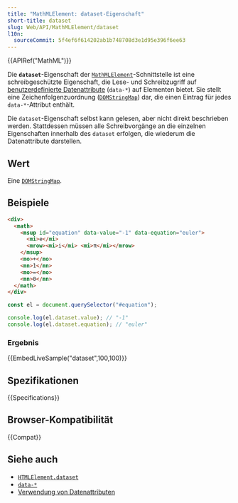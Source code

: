 ```yaml
---
title: "MathMLElement: dataset-Eigenschaft"
short-title: dataset
slug: Web/API/MathMLElement/dataset
l10n:
  sourceCommit: 5f4ef6f614202ab1b748708d3e1d95e396f6ee63
---
```


{{APIRef("MathML")}}

Die **`dataset`**-Eigenschaft der [`MathMLElement`](/de/docs/Web/API/MathMLElement)-Schnittstelle ist eine schreibgeschützte Eigenschaft, die Lese- und Schreibzugriff auf [benutzerdefinierte Datenattribute](/de/docs/Web/MathML/Reference/Global_attributes/data-*) (`data-*`) auf Elementen bietet. Sie stellt eine Zeichenfolgenzuordnung ([`DOMStringMap`](/de/docs/Web/API/DOMStringMap)) dar, die einen Eintrag für jedes `data-*`-Attribut enthält.

Die `dataset`-Eigenschaft selbst kann gelesen, aber nicht direkt beschrieben werden. Stattdessen müssen alle Schreibvorgänge an die einzelnen Eigenschaften innerhalb des `dataset` erfolgen, die wiederum die Datenattribute darstellen.

## Wert

Eine [`DOMStringMap`](/de/docs/Web/API/DOMStringMap).

## Beispiele

```html
<div>
  <math>
    <msup id="equation" data-value="-1" data-equation="euler">
      <mi>e</mi>
      <mrow><mi>i</mi> <mi>π</mi></mrow>
    </msup>
    <mo>+</mo>
    <mn>1</mn>
    <mo>=</mo>
    <mn>0</mn>
  </math>
</div>
```

```js
const el = document.querySelector("#equation");

console.log(el.dataset.value); // "-1"
console.log(el.dataset.equation); // "euler"
```

### Ergebnis

{{EmbedLiveSample("dataset",100,100)}}

## Spezifikationen

{{Specifications}}

## Browser-Kompatibilität

{{Compat}}

## Siehe auch

- [`HTMLElement.dataset`](/de/docs/Web/API/HTMLElement/dataset)
- [`data-*`](/de/docs/Web/MathML/Reference/Global_attributes/data-*)
- [Verwendung von Datenattributen](/de/docs/Web/HTML/How_to/Use_data_attributes)
